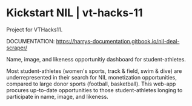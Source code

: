 # Kickstart NIL | vt-hacks-11 
Project for VTHacks11.

DOCUMENTATION: https://harrys-documentation.gitbook.io/nil-deal-scraper/

Name, image, and likeness opportunitiy dashboard for student-athletes.

Most student-athletes (women's sports, track & field, swim & dive) are underrepresented in their search for NIL monetization opportunities, compared to large donor sports (football, basketball). This web-app procures up-to-date opportunities to those student-athletes longing to participate in name, image, and likeness.
